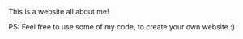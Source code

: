 This is a website all about me! 






PS: Feel free to use some of my code, to create your own website :) 
